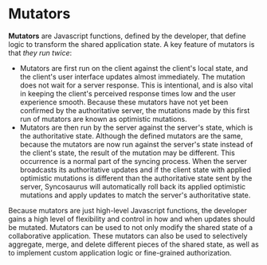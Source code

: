# Mutators

**Mutators** are Javascript functions, defined by the developer, that define logic to transform the shared application state. A key feature of mutators is that *they run twice*:

- Mutators are first run on the client against the client's local state, and the client's user interface updates almost immediately. The mutation does not wait for a server response. This is intentional, and is also vital in keeping the client's perceived response times low and the user experience smooth. Because these mutators have not yet been confirmed by the authoritative server, the mutations made by this first run of mutators are known as optimistic mutations. 
- Mutators are then run by the server against the server's state, which is the authoritative state. Although the defined mutators are the same, because the mutators are now run against the server's state instead of the client's state, the result of the mutation may be different. This occurrence is a normal part of the syncing process. When the server broadcasts its authoritative updates and if the client state with applied optimistic mutations is different than the authoritative state sent by the server, Syncosaurus will automatically roll back its applied optimistic mutations and apply updates to match the server's authoritative state.

Because mutators are just high-level Javascript functions, the developer gains a high level of flexibility and control in how and when updates should be mutated. Mutators can be used to not only modify the shared state of a collaborative application. These mutators can also be used to selectively aggregate, merge, and delete different pieces of the shared state, as well as to implement custom application logic or fine-grained authorization.